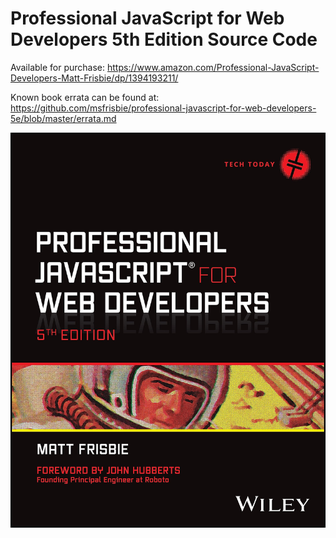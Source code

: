 # Professional JavaScript for Web Developers 5th Edition Source Code

Available for purchase: https://www.amazon.com/Professional-JavaScript-Developers-Matt-Frisbie/dp/1394193211/

Known book errata can be found at: https://github.com/msfrisbie/professional-javascript-for-web-developers-5e/blob/master/errata.md

![Professional JavaScript for Web Developers 5th Edition](https://raw.githubusercontent.com/msfrisbie/professional-javascript-for-web-developers-5e/master/pjwd_front_cover.jpg?raw=true)
